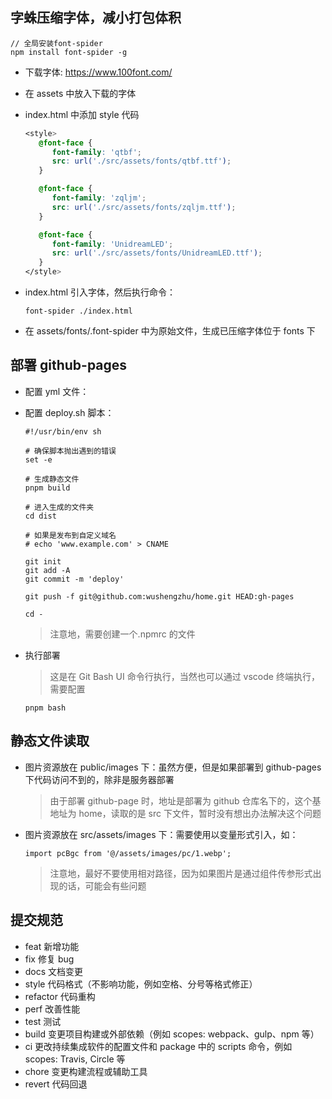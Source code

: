 ## 字蛛压缩字体，减小打包体积

```
// 全局安装font-spider
npm install font-spider -g
```

- 下载字体: https://www.100font.com/
- 在 assets 中放入下载的字体
- index.html 中添加 style 代码

  ```css
  <style>
     @font-face {
        font-family: 'qtbf';
        src: url('./src/assets/fonts/qtbf.ttf');
     }

     @font-face {
        font-family: 'zqljm';
        src: url('./src/assets/fonts/zqljm.ttf');
     }

     @font-face {
        font-family: 'UnidreamLED';
        src: url('./src/assets/fonts/UnidreamLED.ttf');
     }
  </style>
  ```

- index.html 引入字体，然后执行命令：
  ```
  font-spider ./index.html
  ```
- 在 assets/fonts/.font-spider 中为原始文件，生成已压缩字体位于 fonts 下

## 部署 github-pages

- 配置 yml 文件：
- 配置 deploy.sh 脚本：

  ```
  #!/usr/bin/env sh

  # 确保脚本抛出遇到的错误
  set -e

  # 生成静态文件
  pnpm build

  # 进入生成的文件夹
  cd dist

  # 如果是发布到自定义域名
  # echo 'www.example.com' > CNAME

  git init
  git add -A
  git commit -m 'deploy'

  git push -f git@github.com:wushengzhu/home.git HEAD:gh-pages

  cd -
  ```

  > 注意地，需要创建一个.npmrc 的文件

- 执行部署
  > 这是在 Git Bash UI 命令行执行，当然也可以通过 vscode 终端执行，需要配置
  ```
  pnpm bash
  ```

## 静态文件读取

- 图片资源放在 public/images 下：虽然方便，但是如果部署到 github-pages 下代码访问不到的，除非是服务器部署
  > 由于部署 github-page 时，地址是部署为 github 仓库名下的，这个基地址为 home，读取的是 src 下文件，暂时没有想出办法解决这个问题
- 图片资源放在 src/assets/images 下：需要使用以变量形式引入，如：
  ```
  import pcBgc from '@/assets/images/pc/1.webp';
  ```
  > 注意地，最好不要使用相对路径，因为如果图片是通过组件传参形式出现的话，可能会有些问题

## 提交规范

- feat 新增功能
- fix 修复 bug
- docs 文档变更
- style 代码格式（不影响功能，例如空格、分号等格式修正）
- refactor 代码重构
- perf 改善性能
- test 测试
- build 变更项目构建或外部依赖（例如 scopes: webpack、gulp、npm 等）
- ci 更改持续集成软件的配置文件和 package 中的 scripts 命令，例如 scopes: Travis, Circle 等
- chore 变更构建流程或辅助工具
- revert 代码回退
